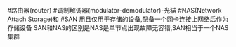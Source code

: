 #路由器(router)
#调制解调器(modulator-demodulator)-光猫
#NAS(Network Attach Storage)和 #SAN
	用且仅用于存储的设备,配备一个网卡连接上网络后作为存储设备
	SAN和NAS的区别是NAS是单节点出现故障无容错,SAN相当于一个NAS集群
